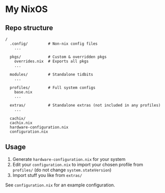 # My NixOS

## Repo structure

```
/
  .config/         # Non-nix config files
    ...

  pkgs/            # Custom & overridden pkgs
    overrides.nix  # Exports all pkgs
    ...

  modules/         # Standalone tidbits
    ...

  profiles/        # Full system configs
    base.nix
    ...

  extras/          # Standalone extras (not included in any profiles)
    ...

  cachix/
  cachix.nix
  hardware-configuration.nix
  configuration.nix
```

## Usage

1. Generate `hardware-configuration.nix` for your system
2. Edit your `configuration.nix` to import your chosen profile from `profiles/`
   (do not change `system.stateVersion`)
3. Import stuff you like from `extras/`

See `configuration.nix` for an example configuration.

